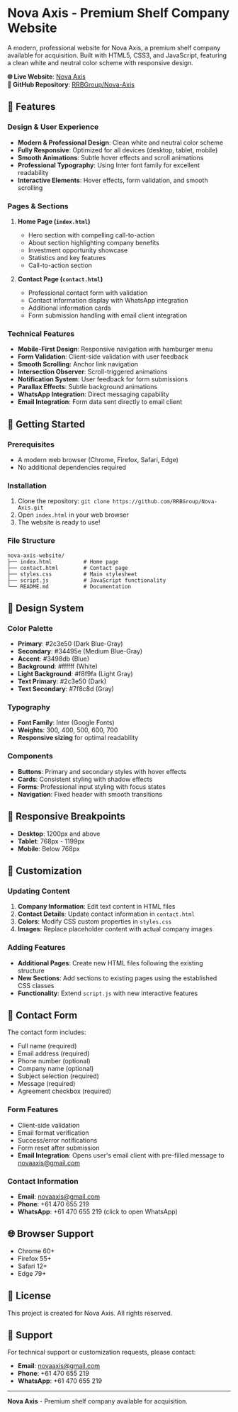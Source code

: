 # Nova Axis - Premium Shelf Company Website

A modern, professional website for Nova Axis, a premium shelf company available for acquisition. Built with HTML5, CSS3, and JavaScript, featuring a clean white and neutral color scheme with responsive design.

**🌐 Live Website**: [Nova Axis](https://rrbgroup.github.io/Nova-Axis/)  
**📁 GitHub Repository**: [RRBGroup/Nova-Axis](https://github.com/RRBGroup/Nova-Axis)

## 🌟 Features

### Design & User Experience
- **Modern & Professional Design**: Clean white and neutral color scheme
- **Fully Responsive**: Optimized for all devices (desktop, tablet, mobile)
- **Smooth Animations**: Subtle hover effects and scroll animations
- **Professional Typography**: Using Inter font family for excellent readability
- **Interactive Elements**: Hover effects, form validation, and smooth scrolling

### Pages & Sections
1. **Home Page (`index.html`)**
   - Hero section with compelling call-to-action
   - About section highlighting company benefits
   - Investment opportunity showcase
   - Statistics and key features
   - Call-to-action section

2. **Contact Page (`contact.html`)**
   - Professional contact form with validation
   - Contact information display with WhatsApp integration
   - Additional information cards
   - Form submission handling with email client integration

### Technical Features
- **Mobile-First Design**: Responsive navigation with hamburger menu
- **Form Validation**: Client-side validation with user feedback
- **Smooth Scrolling**: Anchor link navigation
- **Intersection Observer**: Scroll-triggered animations
- **Notification System**: User feedback for form submissions
- **Parallax Effects**: Subtle background animations
- **WhatsApp Integration**: Direct messaging capability
- **Email Integration**: Form data sent directly to email client

## 🚀 Getting Started

### Prerequisites
- A modern web browser (Chrome, Firefox, Safari, Edge)
- No additional dependencies required

### Installation
1. Clone the repository: `git clone https://github.com/RRBGroup/Nova-Axis.git`
2. Open `index.html` in your web browser
3. The website is ready to use!

### File Structure
```
nova-axis-website/
├── index.html          # Home page
├── contact.html        # Contact page
├── styles.css          # Main stylesheet
├── script.js           # JavaScript functionality
└── README.md           # Documentation
```

## 🎨 Design System

### Color Palette
- **Primary**: #2c3e50 (Dark Blue-Gray)
- **Secondary**: #34495e (Medium Blue-Gray)
- **Accent**: #3498db (Blue)
- **Background**: #ffffff (White)
- **Light Background**: #f8f9fa (Light Gray)
- **Text Primary**: #2c3e50 (Dark)
- **Text Secondary**: #7f8c8d (Gray)

### Typography
- **Font Family**: Inter (Google Fonts)
- **Weights**: 300, 400, 500, 600, 700
- **Responsive sizing** for optimal readability

### Components
- **Buttons**: Primary and secondary styles with hover effects
- **Cards**: Consistent styling with shadow effects
- **Forms**: Professional input styling with focus states
- **Navigation**: Fixed header with smooth transitions

## 📱 Responsive Breakpoints

- **Desktop**: 1200px and above
- **Tablet**: 768px - 1199px
- **Mobile**: Below 768px

## 🔧 Customization

### Updating Content
1. **Company Information**: Edit text content in HTML files
2. **Contact Details**: Update contact information in `contact.html`
3. **Colors**: Modify CSS custom properties in `styles.css`
4. **Images**: Replace placeholder content with actual company images

### Adding Features
- **Additional Pages**: Create new HTML files following the existing structure
- **New Sections**: Add sections to existing pages using the established CSS classes
- **Functionality**: Extend `script.js` with new interactive features

## 📧 Contact Form

The contact form includes:
- Full name (required)
- Email address (required)
- Phone number (optional)
- Company name (optional)
- Subject selection (required)
- Message (required)
- Agreement checkbox (required)

### Form Features
- Client-side validation
- Email format verification
- Success/error notifications
- Form reset after submission
- **Email Integration**: Opens user's email client with pre-filled message to novaaxis@gmail.com

### Contact Information
- **Email**: novaaxis@gmail.com
- **Phone**: +61 470 655 219
- **WhatsApp**: +61 470 655 219 (click to open WhatsApp)

## 🌐 Browser Support

- Chrome 60+
- Firefox 55+
- Safari 12+
- Edge 79+

## 📄 License

This project is created for Nova Axis. All rights reserved.

## 🤝 Support

For technical support or customization requests, please contact:
- **Email**: novaaxis@gmail.com
- **Phone**: +61 470 655 219
- **WhatsApp**: +61 470 655 219

---

**Nova Axis** - Premium shelf company available for acquisition. 